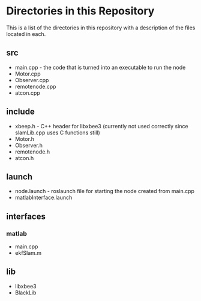 # Directories in this Repository
This is a list of the directories in this repository with a description of the files located in each.

## src
- main.cpp - the code that is turned into an executable to run the node
- Motor.cpp
- Observer.cpp
- remotenode.cpp
- atcon.cpp

## include
- xbeep.h - C++ header for libxbee3 (currently not used correctly since slamLib.cpp uses C functions still)
- Motor.h
- Observer.h
- remotenode.h
- atcon.h

## launch
- node.launch - roslaunch file for starting the node created from main.cpp
- matlabInterface.launch

## interfaces 
### matlab
- main.cpp
- ekfSlam.m

## lib
- libxbee3
- BlackLib
